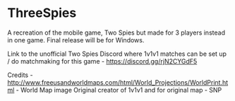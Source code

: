 # ThreeSpies
A recreation of the mobile game, Two Spies but made for 3 players instead in one game. Final release will be for Windows.

Link to the unofficial Two Spies Discord where 1v1v1 matches can be set up / do matchmaking for this game - https://discord.gg/rjN2CYGdF5

Credits - 
http://www.freeusandworldmaps.com/html/World_Projections/WorldPrint.html - World Map image
Original creator of 1v1v1 and for original map - SNP
